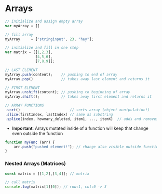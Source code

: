 # Arrays

```js
// initialize and assign empty array
var myArray = [] 

// fill array
myArray     = ["stringinput", 23, "hey"];

// initialize and fill in one step
var matrix = [[1,2,3],
              [4,5,6],
              [7,8,9]];

// LAST ELEMENT
myArray.push(content);	  // pushing to end of array
myArray.pop()             // takes away last element and returns it

// FIRST ELEMENT
myArray.unshift(content); // pushing to beginning of array
myArray.shift();          // takes away first element and returns it

// ARRAY FUNCTIONS
.sort()                       // sorts array (object manipulation!)
.slice(firstIndex, lastIndex) // same as substring
.splice(index, howmany_deleted, item1, ..., itemX) 	// adds and removes from array
```

- **Important**: Arrays mutated inside of a function will keep that change even outside the function
```js
function myFunc (arr) {
    arr.push("pushed element!"); // change also visible outside function!
}
```

### Nested Arrays (Matrices)

```js
const matrix = [[1,2],[3,4]]; // matrix

// call matrix
console.log(matrix[1][0]); // row:1, col:0 -> 3
```
